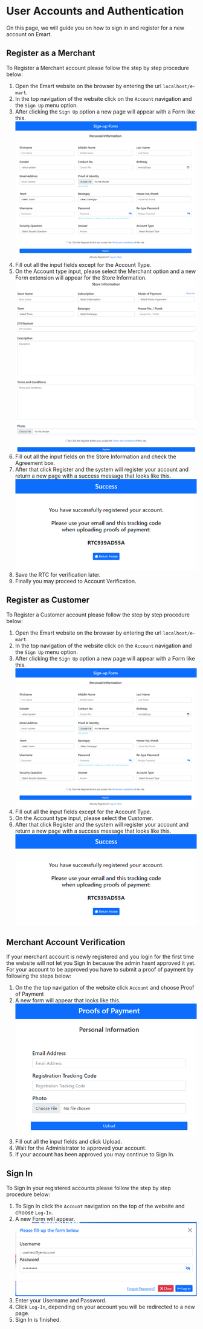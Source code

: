 # User Accounts and Authentication
On this page, we will guide you on how to sign in and register for a new account on Emart.

## Register as a Merchant

To Register a Merchant account please follow the step by step procedure below:

1. Open the Emart website on the browser by entering the url `localhost/e-mart`.
2. In the top navigation of the website click on the `Account` navigation and the `Sign Up` menu option.
3. After clicking the `Sign Up` option a new page will appear with a Form like this.<br>![](assets/images/sign-up-form.png)
4. Fill out all the input fields except for the Account Type.
5. On the Account type input, please select the Merchant option and a new Form extension will appear for the Store Information.<br>![](assets/images/sign-up-merchant-ext.png)
6. Fill out all the input fields on the Store Information and check the Agreement box.
7. After that click Register and the system will register your account and return a new page with a success message that looks like this.<br>![](assets/images/sign-up-merchant-success.png)
8. Save the RTC for verification later.
9. Finally you may proceed to Account Verification.

## Register as Customer

To Register a Customer account please follow the step by step procedure below:

1. Open the Emart website on the browser by entering the url `localhost/e-mart`.
2. In the top navigation of the website click on the `Account` navigation and the `Sign Up` menu option.
3. After clicking the `Sign Up` option a new page will appear with a Form like this.<br>![](assets/images/sign-up-form.png)
4. Fill out all the input fields except for the Account Type.
5. On the Account type input, please select the Customer.
7. After that click Register and the system will register your account and return a new page with a success message that looks like this.<br>![](assets/images/sign-up-merchant-success.png)

## Merchant Account Verification
If your merchant account is newly registered and you login for the first time the website will not let you Sign In because the admin hasnt approved it yet.
For your account to be approved you have to submit a proof of payment by following the steps below:

1. On the the top navigation of the website click `Account` and choose Proof of Payment
2. A new form will appear that looks like this. <br>![](assets/images/merchant-proof-of-payment.png)
3. Fill out all the input fields and click Upload.
4. Wait for the Administrator to approved your account.
5. if your account has been approved you may continue to Sign In.

## Sign In
To Sign In your registered accounts please follow the step by step procedure below:

1. To Sign In click the `Account` navigation on the top of the website and choose `Log-In`.
2. A new Form will appear. <br>![](assets/images/login-form.png)
3. Enter your Username and Password.
4. Click `Log-In`, depending on your account you will be redirected to a new page.
5. Sign In is finished.

